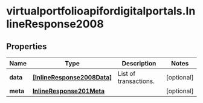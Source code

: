 # virtualportfolioapifordigitalportals.InlineResponse2008

## Properties

Name | Type | Description | Notes
------------ | ------------- | ------------- | -------------
**data** | [**[InlineResponse2008Data]**](InlineResponse2008Data.md) | List of transactions. | [optional] 
**meta** | [**InlineResponse201Meta**](InlineResponse201Meta.md) |  | [optional] 


